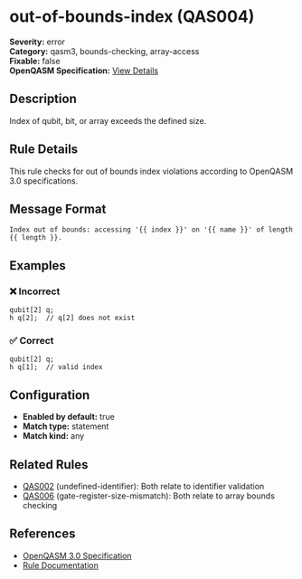 # out-of-bounds-index (QAS004)

**Severity:** error  
**Category:** qasm3, bounds-checking, array-access  
**Fixable:** false  
**OpenQASM Specification:** [View Details](https://openqasm.com/versions/3.0/language/types.html#index-sets-and-slicing)  

## Description

Index of qubit, bit, or array exceeds the defined size.

## Rule Details

This rule checks for out of bounds index violations according to OpenQASM 3.0 specifications.

## Message Format

```
Index out of bounds: accessing '{{ index }}' on '{{ name }}' of length {{ length }}.
```

## Examples

### ❌ Incorrect

```qasm
qubit[2] q;
h q[2];  // q[2] does not exist
```

### ✅ Correct

```qasm
qubit[2] q;
h q[1];  // valid index
```

## Configuration

- **Enabled by default:** true
- **Match type:** statement
- **Match kind:** any

## Related Rules

- [QAS002](QAS002.md) (undefined-identifier): Both relate to identifier validation
- [QAS006](QAS006.md) (gate-register-size-mismatch): Both relate to array bounds checking
## References

- [OpenQASM 3.0 Specification](https://openqasm.com/versions/3.0/language/types.html#index-sets-and-slicing)
- [Rule Documentation](https://github.com/orangekame3/qasmtools/blob/main/docs/rules/QAS004.md)
